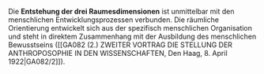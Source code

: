 
Die **Entstehung der drei Raumesdimensionen** ist unmittelbar mit den menschlichen Entwicklungsprozessen verbunden. Die räumliche Orientierung entwickelt sich aus der spezifisch menschlichen Organisation und steht in direktem Zusammenhang mit der Ausbildung des menschlichen Bewusstseins ([[GA082 (2.) ZWEITER VORTRAG DIE STELLUNG DER ANTHROPOSOPHIE IN DEN WISSENSCHAFTEN, Den Haag, 8. April 1922|GA082/2]]).

